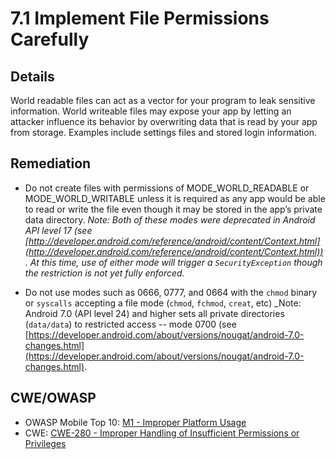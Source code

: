 # 7.1 Implement File Permissions Carefully

## Details

World readable files can act as a vector for your program to leak sensitive information. World writeable files may expose your app by letting an attacker influence its behavior by overwriting data that is read by your app from storage.  Examples include settings files and stored login information.

## Remediation

* Do not create files with permissions of MODE_WORLD_READABLE or MODE_WORLD_WRITABLE unless it is required as any app would be able to read or write the file even though it may be stored in the app’s private data directory. _Note: Both of these modes were deprecated in Android API level 17 (see [http://developer.android.com/reference/android/content/Context.html](http://developer.android.com/reference/android/content/Context.html)). At this time, use of either mode will trigger a `SecurityException` though the restriction is not yet fully enforced._

* Do not use modes such as 0666, 0777, and 0664 with the `chmod` binary or `syscalls` accepting a file mode (`chmod`, `fchmod`, `creat`, etc) _Note: Android 7.0 (API level 24) and higher sets all private directories (`data/data`) to restricted access -- mode 0700 (see [https://developer.android.com/about/versions/nougat/android-7.0-changes.html](https://developer.android.com/about/versions/nougat/android-7.0-changes.html).

## CWE/OWASP

 * OWASP Mobile Top 10: [M1 - Improper Platform Usage](https://www.owasp.org/index.php/Mobile_Top_10_2016-M1-Improper_Platform_Usage)
 * CWE: [CWE-280 - Improper Handling of Insufficient Permissions or Privileges](http://cwe.mitre.org/data/definitions/280.html)
